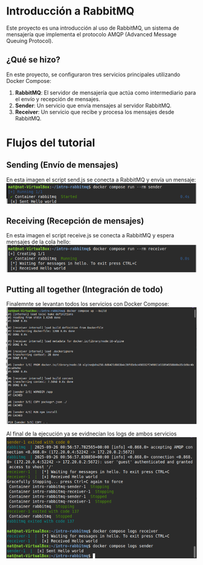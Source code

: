 # Introducción a RabbitMQ

Este proyecto es una introducción al uso de RabbitMQ, un sistema de mensajería que implementa el protocolo AMQP (Advanced Message Queuing Protocol).

## ¿Qué se hizo?

En este proyecto, se configuraron tres servicios principales utilizando Docker Compose:

1. **RabbitMQ**: El servidor de mensajería que actúa como intermediario para el envío y recepción de mensajes.
2. **Sender**: Un servicio que envía mensajes al servidor RabbitMQ.
3. **Receiver**: Un servicio que recibe y procesa los mensajes desde RabbitMQ.

# Flujos del tutorial

## Sending (Envío de mensajes)

En esta imagen el script send.js se conecta a RabbitMQ y envía un mensaje:
![alt text](resources/run-sender.png)

## Receiving (Recepción de mensajes)

En esta imagen el script receive.js se conecta a RabbitMQ y espera mensajes de la cola hello:
![alt text](resources/run-receiver.png)

## Putting all together (Integración de todo)

Finalemnte se levantan todos los servicios con Docker Compose:
![alt text](resources/docker-compose.png)

Al final de la ejecución ya se evidnecían los logs de ambos servicios
![alt text](resources/evidence-MessageSent.png)
